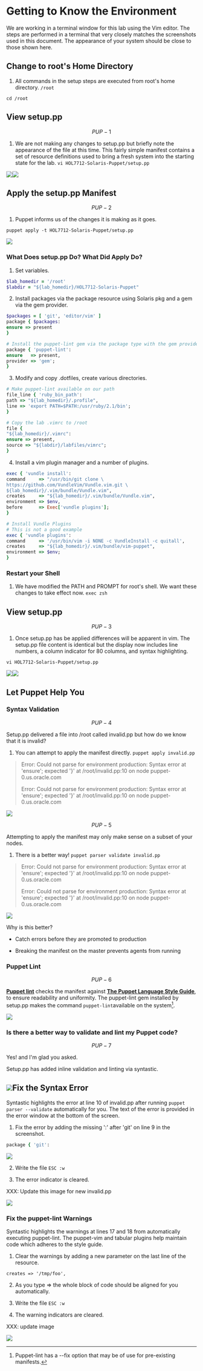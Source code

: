 # Getting to Know the Environment

We are working in a terminal window for this lab using the Vim editor. The steps are performed in a terminal that very closely matches the screenshots used in this document. The appearance of your system should be close to those shown here.

## Change to root's Home Directory

1. All commands in the setup steps are executed from root's home directory. `/root`

  `cd /root`


## View setup.pp


$$
PUP-1
$$


1. We are not making any changes to setup.pp but briefly note the appearance of the file at this time. This fairly simple manifest contains a set of resource definitions used to bring a fresh system into the starting state for the lab.
  `vi HOL7712-Solaris-Puppet/setup.pp`

![](/images/SETUP-001-vi-setup.png)![](/images/SETUP-002-setup-before.png)

## Apply the setup.pp Manifest


$$
PUP-2
$$


1. Puppet informs us of the changes it is making as it goes.

  `puppet apply -t HOL7712-Solaris-Puppet/setup.pp`


![](/images/SETUP-002-apply-setup.png)

### What Does setup.pp Do? What Did Apply Do?

1. Set variables.

  ```ruby
  $lab_homedir = '/root'
  $labdir = "${lab_homedir}/HOL7712-Solaris-Puppet"
  ```

2. Install packages via the package resource using Solaris pkg and a gem via the gem provider.

  ```ruby
  $packages = [ 'git', 'editor/vim' ]
  package { $packages:
  ensure => present
  }

  # Install the puppet-lint gem via the package type with the gem provider
  package { 'puppet-lint':
  ensure   => present,
  provider => 'gem';
  }
  ```

3. Modify and copy .dotfiles, create various directories.

  ```ruby
  # Make puppet-lint available on our path
  file_line { 'ruby_bin_path':
  path => "${lab_homedir}/.profile",
  line => 'export PATH=$PATH:/usr/ruby/2.1/bin';
  }

  # Copy the lab .vimrc to /root
  file {
  "${lab_homedir}/.vimrc":
  ensure => present,
  source => "${labdir}/labfiles/vimrc";
  }
  ```

4. Install a vim plugin manager and a number of plugins.

  ```ruby
  exec { 'vundle install':
  command     => "/usr/bin/git clone \
  https://github.com/VundleVim/Vundle.vim.git \
  ${lab_homedir}/.vim/bundle/Vundle.vim",
  creates     => "${lab_homedir}/.vim/bundle/Vundle.vim",
  environment => $env,
  before      => Exec['vundle plugins'];
  }

  # Install Vundle Plugins
  # This is not a good example
  exec { 'vundle plugins':
  command     => '/usr/bin/vim -i NONE -c VundleInstall -c quitall',
  creates     => "${lab_homedir}/.vim/bundle/vim-puppet",
  environment => $env;
  }
  ```


### Restart your Shell

1. We have modified the PATH and PROMPT for root's shell. We want these changes to take effect now.
  `exec zsh`

## View setup.pp


$$
PUP-3
$$


1. Once setup.pp has be applied differences will be apparent in vim. The setup.pp file content is identical but the display now includes line numbers, a column indicator for 80 columns, and syntax highlighting.

  `vi HOL7712-Solaris-Puppet/setup.pp`


![](/images/SETUP-003-vi-setup.png)![](/images/SETUP-003-setup-after.png)

## Let Puppet Help You

### Syntax Validation


$$
PUP-4
$$


Setup.pp delivered a file into \/root called invalid.pp but how do we know that it is invalid?

1. You can attempt to apply the manifest directly.
  `puppet apply invalid.pp`

> Error: Could not parse for environment production: Syntax error at 'ensure'; expected '}' at \/root\/invalid.pp:10 on node puppet-0.us.oracle.com
> 
> Error: Could not parse for environment production: Syntax error at 'ensure'; expected '}' at \/root\/invalid.pp:10 on node puppet-0.us.oracle.com

![](/images/SETUP-004-apply-invalid.png)


$$
PUP-5
$$


Attempting to apply the manifest may only make sense on a subset of your nodes.

1. There is a better way!
  `puppet parser validate invalid.pp`

> Error: Could not parse for environment production: Syntax error at 'ensure'; expected '}' at \/root\/invalid.pp:10 on node puppet-0.us.oracle.com
> 
> Error: Could not parse for environment production: Syntax error at 'ensure'; expected '}' at \/root\/invalid.pp:10 on node puppet-0.us.oracle.com

![](/images/SETUP-005-parser-validate.png)

Why is this better?

* Catch errors before they are promoted to production

* Breaking the manifest on the master prevents agents from running


### Puppet Lint


$$
PUP-6
$$


[**Puppet lint**](http://puppet-lint.com/) checks the manifest against [**The Puppet Language Style Guide**](https://docs.puppet.com/guides/style_guide.html "Puppet Style Guide"), to ensure readability and uniformity. The puppet-lint gem installed by setup.pp makes the command `puppet-lint`available on the system[^1].

![](/images/SETUP-006-puppet-lint.png)

### Is there a better way to validate and lint my Puppet code?


$$
PUP-7
$$


Yes! and I'm glad you asked.

Setup.pp has added inline validation and linting via syntastic.

## ![](/images/SETUP-007-vi-invalid.png)Fix the Syntax Error

Syntastic highlights the error at line 10 of invalid.pp after running `puppet parser --validate` automatically for you. The text of the error is provided in the error window at the bottom of the screen.

1. Fix the error by adding the missing ':' after 'git' on line 9 in the screenshot.

  ```ruby
  package { 'git':
  ```

  ![](../images/SETUP-006.0-syntax.png)

2. Write the file `ESC :w`

3. The error indicator is cleared.

  XXX: Update this image for new invalid.pp


![](/images/SETUP-006.1-lint-before.png)

### Fix the puppet-lint Warnings

Syntastic highlights the warnings at lines 17 and 18 from automatically executing puppet-lint. The puppet-vim and tabular plugins help maintain code which adheres to the style guide.

1. Clear the warnings by adding a new parameter on the last line of the resource.

  `creates => '/tmp/foo',`

2. As you type =&gt; the whole block of code should be aligned for you automatically.

3. Write the file `ESC :w`

4. The warning indicators are cleared.

  XXX: update image


![](/images/SETUP-006.2-lint-after.png)

[^1]: Puppet-lint has a --fix option that may be of use for pre-existing manifests. 

